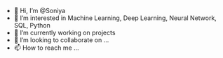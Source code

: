 - 👋 Hi, I’m @Soniya
- 👀 I’m interested in Machine Learning, Deep Learning, Neural Network, SQL, Python
- 🌱 I’m currently working on projects
- 💞️ I’m looking to collaborate on ...
- 📫 How to reach me ...

<!---
Soniya1/Soniya1 is a ✨ special ✨ repository because its `README.md` (this file) appears on your GitHub profile.
You can click the Preview link to take a look at your changes.
--->
